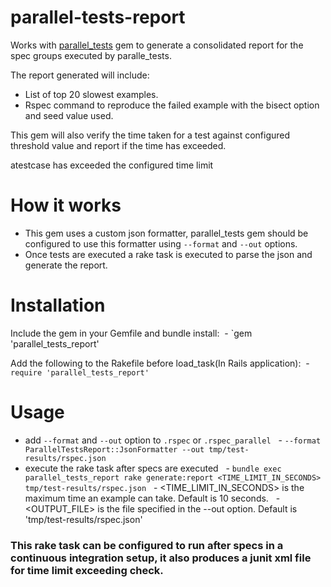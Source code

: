 # parallel-tests-report

Works with [parallel_tests](https://github.com/grosser/parallel_tests) gem to generate a consolidated report for the spec groups executed by paralle_tests.

The report generated will include:
- List of top 20 slowest examples.
- Rspec command to reproduce the failed example with the bisect option and seed value used.

This gem will also verify the time taken for a test against configured threshold value and report if the time has exceeded.

atestcase has exceeded the configured time limit

# How it works
- This gem uses a custom json formatter, parallel_tests gem should be configured to use this formatter using `--format` and `--out` options.
- Once tests are executed a rake task is executed to parse the json and generate the report.

# Installation
Include the gem in your Gemfile and bundle install:
 - `gem 'parallel_tests_report'

Add the following to the Rakefile before load_task(In Rails application):
 - `require 'parallel_tests_report'`

# Usage
- add `--format` and `--out` option to `.rspec` or `.rspec_parallel`
  - `--format ParallelTestsReport::JsonFormatter --out tmp/test-results/rspec.json`
- execute the rake task after specs are executed 
  - `bundle exec parallel_tests_report rake generate:report <TIME_LIMIT_IN_SECONDS> tmp/test-results/rspec.json`
  - <TIME_LIMIT_IN_SECONDS> is the maximum time an example can take. Default is 10 seconds.
  - <OUTPUT_FILE> is the file specified in the --out option. Default is 'tmp/test-results/rspec.json'

### This rake task can be configured to run after specs in a continuous integration setup, it also produces a junit xml file for time limit exceeding check.

